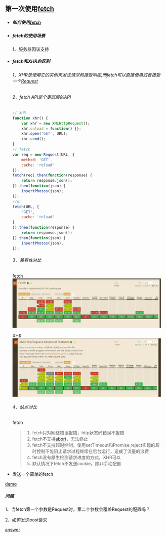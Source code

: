 ## 第一次使用[fetch](https://developer.mozilla.org/zh-CN/docs/Web/API/Fetch_API)

* ##### 如何使用[fetch]((https://developer.mozilla.org/zh-CN/docs/Web/API/WindowOrWorkerGlobalScope/fetch))

* ##### fetch的使用场景
   1、服务器因该支持

* ##### fetch和XHR的区别

    ###### 1、XHR是使用它的实例来发送请求和接受响应,而fetch可以直接使用或者接受一个[Request](https://developer.mozilla.org/zh-CN/docs/Web/API/Request)

    ###### 2、fetch API是个更底层的API

    ``` JavaScript
    // XHR
    function xhr() {
        var xhr = new XMLHttpRequest();
        xhr.onload = function() {};
        xhr.open('GET', URL);
        xhr.send();
    }
    // fetch
    var req = new Request(URL, {
        method: 'GET',
        cache: 'reload'
    });
    fetch(req).then(function(response) {
        return response.json();
    }).then(function(json) {
        insertPhotos(json);
    });
    //or
    fetch(URL, {
        'GET',
        cache: 'reload'
    }
    }).then(function(response) {
        return response.json();
    }).then(function(json) {
        insertPhotos(json);
    });
    ```


    ###### 3、兼容性对比

    fetch
    ![image](https://github.com/smallmonsters/fetch-study/blob/master/static/1.png)

    XHR
    ![image](https://github.com/smallmonsters/fetch-study/blob/master/static/2.png)

    ###### 4、缺点对比
    fetch
    > 1. fetch只对网络错误报错，http状态码错误不报错
    > 2. fetch不支持[abort](https://github.com/smallmonsters/fetch-study/blob/master/extension_of_knowledge/1.md)，无法终止
    > 3. fetch不支持超时控制，使用setTimeout和Promise.reject实现的超时控制不能阻止请求过程继续在后台运行，造成了流量的浪费
    > 4. fetch没有原生检测请求进度的方式，XHR可以
    > 5. 默认情况下fetch不发送cookie，除非手动配置


* 发送一个简单的fetch

[demo](https://github.com/smallmonsters/fetch-study/blob/master/lesson_1/answer.html)

##### 问题

1、当fetch第一个参数是Request时，第二个参数会覆盖Request的配置吗？

2、如何发送post请求

[answer](https://github.com/smallmonsters/fetch-study/blob/master/lesson_1/index.html)
